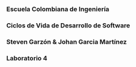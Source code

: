 ### Escuela Colombiana de Ingeniería

### Ciclos de Vida de Desarrollo de Software

### Steven Garzón & Johan Garcia Martínez

### Laboratorio 4


